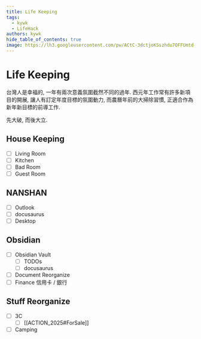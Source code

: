 ```yaml
---
title: Life Keeping
tags:
  - kywk
  - LifeHack
authors: kywk
hide_table_of_contents: true
image: https://lh3.googleusercontent.com/pw/ACtC-3dctjoKSszhdu7OFFUmtd-eRmtxUAIxStWh7m3eW8Qy4iXLueXBb-3n_AmYxWpfIrQWGc5He2WVeunoRe0ULT5MnjeqBY5aknTj-sCoNU7Rdg4ndP4GDvOk-5Kv7vIP5NIE8TaEJSrB2ip4Qkf8Dbi-Ig=w800-no?authuser=0
---
```


# Life Keeping

台灣人是幸福的, 一年有兩次意義氛圍截然不同的過年.
西元年工作常有許多新項目的開展, 讓人有訂定年度目標的氛圍動力, 
而農曆年前的大掃除習慣, 正適合作為新年新目標的前導工作.

先大破, 而後大立.

## House Keeping
- [ ] Living Room
- [ ] Kitchen
- [ ] Bad Room
- [ ] Guest Room

## NANSHAN
- [ ] Outlook
- [ ] docusaurus
- [ ] Desktop

## Obsidian
- [ ] Obsidian Vault
	- [ ] TODOs
	- [ ] docusaurus
- [ ] Document Reorganize
- [ ] Finance 信用卡 / 銀行

## Stuff Reorganize
- [ ] 3C 
	- [ ] [[ACTION_2025#ForSale]]
- [ ] Camping
